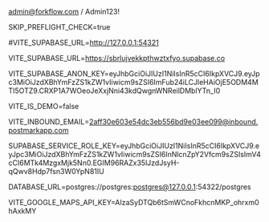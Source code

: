 admin@forkflow.com / Admin123!

SKIP_PREFLIGHT_CHECK=true

  

#VITE_SUPABASE_URL=http://127.0.0.1:54321

VITE_SUPABASE_URL=https://sbrlujvekkpthwztxfyo.supabase.co

VITE_SUPABASE_ANON_KEY=eyJhbGciOiJIUzI1NiIsInR5cCI6IkpXVCJ9.eyJpc3MiOiJzdXBhYmFzZS1kZW1vIiwicm9sZSI6ImFub24iLCJleHAiOjE5ODM4MTI5OTZ9.CRXP1A7WOeoJeXxjNni43kdQwgnWNReilDMblYTn_I0

VITE_IS_DEMO=false

VITE_INBOUND_EMAIL=2aff30e603e54dc3eb556bd9e03ee099@inbound.postmarkapp.com

SUPABASE_SERVICE_ROLE_KEY=eyJhbGciOiJIUzI1NiIsInR5cCI6IkpXVCJ9.eyJpc3MiOiJzdXBhYmFzZS1kZW1vIiwicm9sZSI6InNlcnZpY2Vfcm9sZSIsImV4cCI6MTk4MzgxMjk5Nn0.EGIM96RAZx35lJzdJsyH-qQwv8Hdp7fsn3W0YpN81IU

DATABASE_URL=postgres://postgres:postgres@127.0.0.1:54322/postgres

VITE_GOOGLE_MAPS_API_KEY=AIzaSyDTQb6tSmWCnoFkhcnMKP_ohrxm0hAxkMY